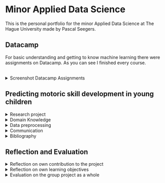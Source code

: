 # Minor Applied Data Science
This is the personal portfolio for the minor Applied Data Science at The Hague University made by Pascal Seegers.

## Datacamp
For basic understanding and getting to know machine learning there were assignments on Datacamp. As you can see I finished every course.
<br/><br/>
<details>
  <summary>Screenshot Datacamp Assignments</summary>
  <br/><br/>
  <figure>
    <!-- ![Datacamp assignments Pascal Seegers](/images/Datacamp_Screenshot.png) -->
    <img src="/images/Datacamp_Screenshot.png" alt="Datacamp assignments Pascal Seegers">
    <br/><br/>
    <figcaption><i><small>Fig. 1: Datacamp assignments Pascal Seegers</small></i></figcaption>
  </figure>
</details>
  
## Predicting motoric skill development in young children



<details>
  <summary>
    Research project
  </summary>


Research question
<ul>
  <li>Problem definition</li>
  <li>Research Question</li>
</ul>

Evaluation
<ul>
  <li>direction future work</li>
</ul>

Conclusions
<ul>
  <li>discuss results</li>
  <ul>
    <li>show examples</li>
  </ul>
  <li>test outcomes (statistical significance)</li>
</ul>

Planning
<ul>
  <li>Scrum</li>
  <li>Notes</li>
</ul>

</details>


<details>
  <summary>
    Domain Knowledge
  </summary>

Subject Field
<ul>
  <li>introduction to subject field</li>
</ul>

Literature Research
<ul>
  <li>relevant research</li>
  <li>References & Bibliography</li>
</ul>

Terminology
<ul>
  <li>explain important & relevant terminology</li>
</ul>

</details>  


<details>
  <summary>
      Data preprocessing
        
  </summary>

Data exploration
<ul>
  <li>examine data</li>
  <li>visualize data</li>
  <ul>
    <li>scatter plots</li>
    <li>missingno plots</li>
    <li>histogram plots</li>
    <li>t-SNE</li>
    
  </ul>
  <li>distributions</li>
  
  <li>outliers</li>
  <ul>
    <li>missingno</li>  
  </ul>
  
  <li>correlation</li>
  <ul>
    <li>hypothesis</li>
  </ul>
</ul>

Data cleaning
<ul>
  <li>clean in good & sufficient way</li>
  <ul>
    <li>remove features with more than 20% missing values -> too many missing values for imputation</li>
    <li>adding MQ/BMI Score and MQ category</li>
     <li>merge data</li>
  </ul>
</ul>

Data preparation
<ul>
  <li>transform data (encode etc)</li>
  <li>removing outliers</li>
  <ul>
    <li>remove mean + std</li>
    <li>remove iqr method</li>
  </ul>
  <li>imputation</li>
  <ul>
    <li>Mean</li>
    <li>Median</li>
    <li>kNN Imputation</li> 
  </ul>
</ul>

Data explanation
<ul>
  <li>describe dataset</li>
</ul>

Data visualization (exploratory)
<ul>
  <li>visualize data for supporting models</li>
</ul>
</details>



<details>
  <summary>
    Communication
  </summary> 

Presentations
<ul>
  <li>more than two presentations</li>
</ul>
Writing paper
</details> 


<details>
  <summary>
    Bibliography
  </summary>
## Bibliography
</details>

## Reflection and Evaluation
<details>
  <summary>Reflection on own contribution to the project</summary>
</details>

<details>
  <summary>Reflection on own learning objectives</summary>
</details>

<details>
  <summary>Evaluation on the group project as a whole</summary>
</details>

    

